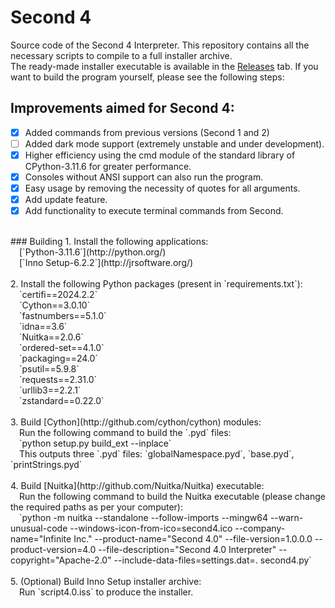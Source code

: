 # Second 4
Source code of the Second 4 Interpreter. This repository contains all the necessary scripts to compile to a full installer archive.<br>
The ready-made installer executable is available in the [Releases](http://github.com/cpythonist/Second4/releases/latest) tab. If you want to build the program yourself, please see the following steps:<br>

## Improvements aimed for Second 4:
- [x] Added commands from previous versions (Second 1 and 2)
- [ ] Added dark mode support (extremely unstable and under development).
- [x] Higher efficiency using the cmd module of the standard library of CPython-3.11.6 for greater performance.
- [x] Consoles without ANSI support can also run the program.
- [x] Easy usage by removing the necessity of quotes for all arguments.
- [x] Add update feature.
- [x] Add functionality to execute terminal commands from Second.<br>
<br>
### Building
1. Install the following applications:<br>
&emsp;[`Python-3.11.6`](http://python.org/)<br>
&emsp;[`Inno Setup-6.2.2`](http://jrsoftware.org/)<br>
<br>
2. Install the following Python packages (present in `requirements.txt`):<br>
&emsp;`certifi==2024.2.2`<br>
&emsp;`Cython==3.0.10`<br>
&emsp;`fastnumbers==5.1.0`<br>
&emsp;`idna==3.6`<br>
&emsp;`Nuitka==2.0.6`<br>
&emsp;`ordered-set==4.1.0`<br>
&emsp;`packaging==24.0`<br>
&emsp;`psutil==5.9.8`<br>
&emsp;`requests==2.31.0`<br>
&emsp;`urllib3==2.2.1`<br>
&emsp;`zstandard==0.22.0`<br><br>
3. Build [Cython](http://github.com/cython/cython) modules:<br>
&emsp;Run the following command to build the `.pyd` files:<br>
&emsp;`python setup.py build_ext --inplace`<br>
&emsp;This outputs three `.pyd` files: `globalNamespace.pyd`, `base.pyd`, `printStrings.pyd`<br><br>
4. Build [Nuitka](http://github.com/Nuitka/Nuitka) executable:<br>
&emsp;Run the following command to build the Nuitka executable (please change the required paths as per your computer):<br>
&emsp;`python -m nuitka --standalone --follow-imports --mingw64 --warn-unusual-code --windows-icon-from-ico=second4.ico --company-name="Infinite Inc." --product-name="Second 4.0" --file-version=1.0.0.0 --product-version=4.0 --file-description="Second 4.0 Interpreter" --copyright="Apache-2.0" --include-data-files=settings.dat=. second4.py`<br><br>
5. (Optional) Build Inno Setup installer archive:<br>
&emsp;Run `script4.0.iss` to produce the installer.
